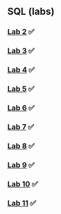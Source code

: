 ## SQL (labs)
### [Lab 2](https://github.com/AshleyBlair/SQL/blob/master/LAB2/readme.md) ✅ 
#### 
### [Lab 3](https://github.com/AshleyBlair/SQL/blob/master/LAB3/readme.md) ✅ 
#### 
### [Lab 4](https://github.com/AshleyBlair/SQL/blob/master/LAB4/readme.md) ✅
####
### [Lab 5](https://github.com/AshleyBlair/SQL/blob/master/LAB5/readme.md) ✅
####
### [Lab 6](https://github.com/AshleyBlair/SQL/blob/master/LAB6/readme.md) ✅
####
### [Lab 7](https://github.com/AshleyBlair/SQL/blob/master/LAB7/readme.md) ✅
####
### [Lab 8](https://github.com/AshleyBlair/SQL/blob/master/LAB8/readme.md) ✅
####
### [Lab 9](https://github.com/AshleyBlair/SQL/blob/master/LAB9/readme.md) ✅
####
### [Lab 10](https://github.com/AshleyBlair/SQL/blob/master/LAB9/readme.md) ✅
####
### [Lab 11](https://github.com/AshleyBlair/SQL/blob/master/LAB9/readme.md) ✅
####


